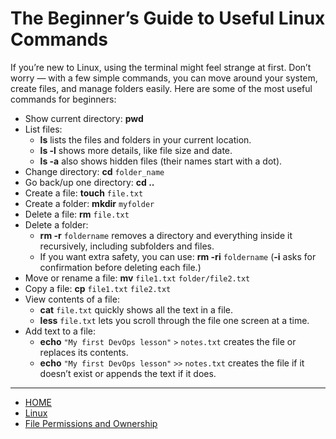 # The Beginner’s Guide to Useful Linux Commands

If you’re new to Linux, using the terminal might feel strange at first. Don’t worry — with a 
few simple commands, you can move around your system, create files, and manage folders easily. Here are some of the most useful commands for beginners:


- Show current directory: **pwd** 
- List files:
    - **ls** lists the files and folders in your current location.
    - **ls -l** shows more details, like file size and date. 
    - **ls -a** also shows hidden files (their names start with a dot).
- Change directory:	**cd** `folder_name`
- Go back/up one directory:	**cd ..**
- Create a file: **touch** `file.txt`
- Create a folder: **mkdir** `myfolder`
- Delete a file: **rm** `file.txt`
- Delete a folder: 
    - **rm -r** `foldername` removes a directory and everything inside it recursively, including subfolders and files.
    - If you want extra safety, you can use: **rm -ri** `foldername` (**-i** asks for confirmation before deleting each file.)
- Move or rename a file: **mv** `file1.txt` `folder/file2.txt`
- Copy a file: **cp** `file1.txt` `file2.txt`
- View contents of a file:
    - **cat** `file.txt` quickly shows all the text in a file.
    - **less** `file.txt` lets you scroll through the file one screen at a time.
- Add text to a file:
    - **echo** `"My first DevOps lesson"` `>` `notes.txt` creates the file or replaces its contents.
    - **echo** `"My first DevOps lesson"` `>>` `notes.txt` creates the file if it doesn’t exist or appends the text if it does.    

---

- [HOME](./../../../README.md)
- [Linux](./../tutorials.md)
- [File Permissions and Ownership](./2_File_Permissions_and_Ownership.md)